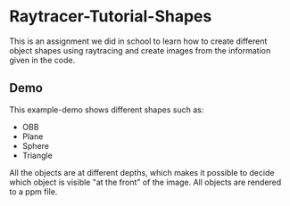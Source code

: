 # Raytracer-Tutorial-Shapes
This is an assignment we did in school to learn how to create different object shapes using raytracing and create images from the information given in the code.

## Demo
This example-demo shows different shapes such as:
- OBB
- Plane
- Sphere
- Triangle

All the objects are at different depths, which makes it possible to decide which object is visible "at the front" of the image.
All objects are rendered to a ppm file.
